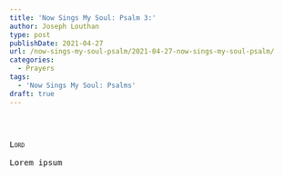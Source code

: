 ```yaml
---
title: 'Now Sings My Soul: Psalm 3:'
author: Joseph Louthan
type: post
publishDate: 2021-04-27
url: /now-sings-my-soul-psalm/2021-04-27-now-sings-my-soul-psalm/
categories:
  - Prayers
tags:
  - 'Now Sings My Soul: Psalms'
draft: true
---
```

<pre>

<pre>
<pre>
<div style="font-variant: small-caps;">Lord</div>
Lorem ipsum
</pre>

